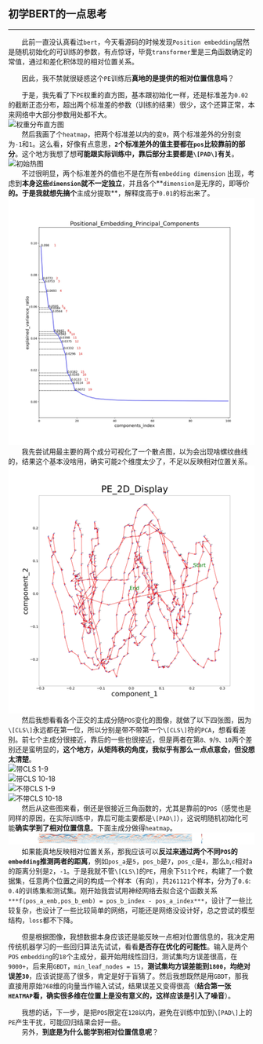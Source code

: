## 初学BERT的一点思考
---

&#160; &#160; &#160; &#160;此前一直没认真看过`bert`，今天看源码的时候发现`Position embedding`居然是随机初始化的可训练的参数，有点惊讶，毕竟`transformer`里是三角函数确定的常值，通过和差化积体现的相对位置关系。  

&#160; &#160; &#160; &#160;因此，我不禁就很疑惑这个`PE`训练后**真地的是提供的相对位置信息吗**？  

&#160; &#160; &#160; &#160;于是，我先看了下`PE`权重的直方图，基本跟初始化一样，还是标准差为`0.02`的截断正态分布，超出两个标准差的参数（训练的结果）很少，这个还算正常，本来网络中大部分参数用处都不大。  
![权重分布直方图](https://github.com/Lintianqianjin/NLP-models/blob/master/BERT/PE_IMG/distriution.jpg)  
&#160; &#160; &#160; &#160;然后我画了个`heatmap`，把两个标准差以内的变`0`，两个标准差外的分别变为`-1`和`1`。这么看，好像有点意思，**`2`个标准差外的值主要都在`pos`比较靠前的部分**。这个地方我想了想**可能跟实际训练中，靠后部分主要都是`\[PAD\]`有关**。  
![初始热图](https://github.com/Lintianqianjin/NLP-models/blob/master/BERT/PE_IMG/Positional_Embedding_value.jpg)  
&#160; &#160; &#160; &#160;不过很明显，两个标准差外的值也不是在所有`embedding dimension` 出现，考虑到**本身这些`dimension`就不一定独立**，并且各个**`dimension`是无序的，即等价**的。于是我就想先搞个**主成分提取**，解释度高于`0.01`的标出来了。  
![主成分解释度](https://github.com/Lintianqianjin/NLP-models/blob/master/BERT/PE_IMG/component_ratio.jpg)  
&#160; &#160; &#160; &#160;我先尝试用最主要的两个成分可视化了一个散点图，以为会出现啥螺纹曲线的，结果这个基本没啥用，确实可能`2`个维度太少了，不足以反映相对位置关系。  
![PCA 2-D](https://github.com/Lintianqianjin/NLP-models/blob/master/BERT/PE_IMG/PE_PCA_2D.jpg)  
&#160; &#160; &#160; &#160;然后我想看看各个正交的主成分随`POS`变化的图像，就做了以下四张图，因为`\[CLS\]`永远都在第一位，所以分别是带不带第一个`\[CLS\]`符的`PCA`，想看看差别。前七个主成分很接近，靠后的一些也很接近，但是两者在第`8、9`/`9、10`两个差别还是蛮明显的，**这个地方，从矩阵秩的角度，我似乎有那么一点点意会，但没想太清楚**。  
![带CLS 1-9](https://github.com/Lintianqianjin/NLP-models/blob/master/BERT/PE_IMG/pos_component_value_with_cls_1-9.jpg)  
![带CLS 10-18](https://github.com/Lintianqianjin/NLP-models/blob/master/BERT/PE_IMG/pos_component_value_with_cls_10-18.jpg)  
![不带CLS 1-9](https://github.com/Lintianqianjin/NLP-models/blob/master/BERT/PE_IMG/pos_component_value_without_cls_1-9.jpg)  
![不带CLS 10-18](https://github.com/Lintianqianjin/NLP-models/blob/master/BERT/PE_IMG/pos_component_value_without_cls_10-18.jpg)  
&#160; &#160; &#160; &#160;然后从这些图来看，倒还是很接近三角函数的，尤其是靠前的`POS`（感觉也是同样的原因，在实际训练中，靠后可能主要都是`\[PAD\]`），这说明随机初始化可能**确实学到了相对位置信息**。下面主成分做得`heatmap`。  
![PCA 热图](https://github.com/Lintianqianjin/NLP-models/blob/master/BERT/PE_IMG/Positional_Embedding_value_PCA_T.jpg)  
&#160; &#160; &#160; &#160;如果能真地反映相对位置关系，那我应该可以**反过来通过两个不同`POS`的`embedding`推测两者的距离**，例如`pos_a`是`5`，`pos_b`是`7`，`pos_c`是`4`，那么`b`,`c`相对`a`的距离分别是`2`，`-1`。于是我就不管`\[CLS\]`的`PE`，用余下`511`个`PE`，构建了一个数据集，任意两个位置之间的构成一个样本（有向），共`261121`个样本，分为了`0.6`: `0.4`的训练集和测试集。刚开始我尝试用神经网络去拟合这个函数关系`***f(pos_a_emb,pos_b_emb) = pos_b_index - pos_a_index***`，设计了一些比较复杂，也设计了一些比较简单的网络，可能还是网络没设计好，总之尝试的模型结构，`loss`都不下降。  

&#160; &#160; &#160; &#160;但是根据图像，我想数据本身应该还是能反映一点相对位置信息的，我决定用传统机器学习的一些回归算法先试试，看看**是否存在优化的可能性**。输入是两个`POS` `embedding`的`18`个主成分，最开始用线性回归，测试集均方误差很高，在`9000+`，后来用`GBDT`，`min_leaf_nodes = 15`，**测试集均方误差能到`1800`，均绝对误差`30`**，应该说提高了很多，肯定是好于盲猜了。然后我想既然是用`GBDT`，那我直接用原始`768`维的向量当作输入试试，结果误差又变得很高（**结合第一张`HEATMAP`看，确实很多维在位置上是没有意义的，这样应该是引入了噪音**）。  

&#160; &#160; &#160; &#160;我想的话，下一步，是把`POS`限定在`128`以内，避免在训练中加到`\[PAD\]`上的`PE`产生干扰，可能回归结果会好一些。  
&#160; &#160; &#160; &#160;另外，**到底是为什么能学到相对位置信息呢**？  
